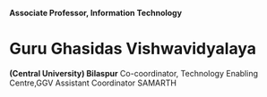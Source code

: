 <b>Associate Professor, Information Technology</b>
<b><h1>Guru Ghasidas Vishwavidyalaya</h1> (Central University) Bilaspur</b>
Co-coordinator, Technology Enabling Centre,GGV
Assistant Coordinator SAMARTH 

